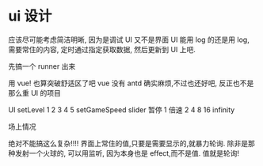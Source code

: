 # ui 设计

应该尽可能考虑简洁明晰, 因为是调试 UI 又不是界面 UI
能用 log 的还是用 log, 需要常住的内容, 定时通过指定获取数据, 然后更新到 UI 上吧.

先搞一个 runner 出来

用 vue! 也算突破舒适区了吧
vue 没有 antd 确实麻烦,不过也还好吧, 反正也不是那么重 UI 的项目

UI
setLevel 1 2 3 4 5
setGameSpeed slider 暂停 1 倍速 2 4 8 16 infinity

场上情况

绝对不能搞这么复杂!!!! 界面上常住的值,只要是需要显示的,就暴力轮询.
除非是那种发射一个火球的, 可以用监听, 因为本身也是 effect,而不是值. 值就是轮询!

<!-- 回调式和轮询式都搞吧..
在核心库里搞一个bindingValue类型, 可以在set的时候同步set vue的ref
bindRef(ref) 这样把vue的ref绑定到变量上.
除此之外的一律轮询 -->
